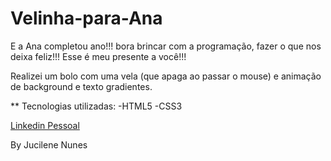 # Velinha-para-Ana
E a Ana completou ano!!! bora brincar com a programação, fazer o que nos deixa feliz!!! Esse é meu presente a você!!!

Realizei um bolo com uma vela (que apaga ao passar o mouse) e animação de background e texto gradientes.

** Tecnologias utilizadas:
-HTML5
-CSS3


[Linkedin Pessoal](linkedin.com/in/jucilene-nunes-485650212)

By Jucilene Nunes